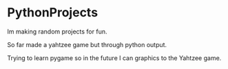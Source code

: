 # PythonProjects
Im making random projects for fun.

So far made a yahtzee game but through python output. 

Trying to learn pygame so in the future I can graphics to the Yahtzee game. 
